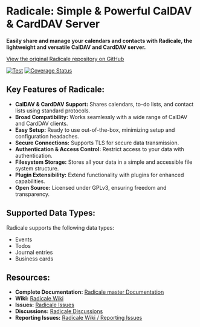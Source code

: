 # Radicale: Simple & Powerful CalDAV & CardDAV Server

**Easily share and manage your calendars and contacts with Radicale, the lightweight and versatile CalDAV and CardDAV server.**

[View the original Radicale repository on GitHub](https://github.com/Kozea/Radicale)

[![Test](https://github.com/Kozea/Radicale/actions/workflows/test.yml/badge.svg?branch=master)](https://github.com/Kozea/Radicale/actions/workflows/test.yml)
[![Coverage Status](https://coveralls.io/repos/github/Kozea/Radicale/badge.svg?branch=master)](https://coveralls.io/github/Kozea/Radicale?branch=master)

## Key Features of Radicale:

*   **CalDAV & CardDAV Support:** Shares calendars, to-do lists, and contact lists using standard protocols.
*   **Broad Compatibility:** Works seamlessly with a wide range of CalDAV and CardDAV clients.
*   **Easy Setup:** Ready to use out-of-the-box, minimizing setup and configuration headaches.
*   **Secure Connections:** Supports TLS for secure data transmission.
*   **Authentication & Access Control:** Restrict access to your data with authentication.
*   **Filesystem Storage:** Stores all your data in a simple and accessible file system structure.
*   **Plugin Extensibility:**  Extend functionality with plugins for enhanced capabilities.
*   **Open Source:**  Licensed under GPLv3, ensuring freedom and transparency.

## Supported Data Types:

Radicale supports the following data types:

*   Events
*   Todos
*   Journal entries
*   Business cards

## Resources:

*   **Complete Documentation:** [Radicale master Documentation](https://radicale.org/master.html)
*   **Wiki:** [Radicale Wiki](https://github.com/Kozea/Radicale/wiki)
*   **Issues:** [Radicale Issues](https://github.com/Kozea/Radicale/issues)
*   **Discussions:** [Radicale Discussions](https://github.com/Kozea/Radicale/discussions)
*   **Reporting Issues:** [Radicale Wiki / Reporting Issues](https://github.com/Kozea/Radicale/wiki/01-‐-Reporting-Issues)